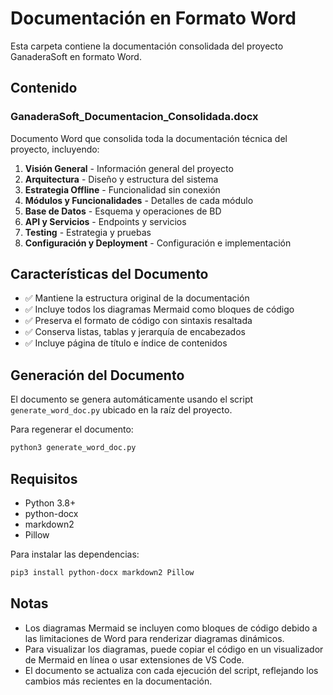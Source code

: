# Documentación en Formato Word

Esta carpeta contiene la documentación consolidada del proyecto GanaderaSoft en formato Word.

## Contenido

### GanaderaSoft_Documentacion_Consolidada.docx

Documento Word que consolida toda la documentación técnica del proyecto, incluyendo:

1. **Visión General** - Información general del proyecto
2. **Arquitectura** - Diseño y estructura del sistema
3. **Estrategia Offline** - Funcionalidad sin conexión
4. **Módulos y Funcionalidades** - Detalles de cada módulo
5. **Base de Datos** - Esquema y operaciones de BD
6. **API y Servicios** - Endpoints y servicios
7. **Testing** - Estrategia y pruebas
8. **Configuración y Deployment** - Configuración e implementación

## Características del Documento

- ✅ Mantiene la estructura original de la documentación
- ✅ Incluye todos los diagramas Mermaid como bloques de código
- ✅ Preserva el formato de código con sintaxis resaltada
- ✅ Conserva listas, tablas y jerarquía de encabezados
- ✅ Incluye página de título e índice de contenidos

## Generación del Documento

El documento se genera automáticamente usando el script `generate_word_doc.py` ubicado en la raíz del proyecto.

Para regenerar el documento:

```bash
python3 generate_word_doc.py
```

## Requisitos

- Python 3.8+
- python-docx
- markdown2
- Pillow

Para instalar las dependencias:

```bash
pip3 install python-docx markdown2 Pillow
```

## Notas

- Los diagramas Mermaid se incluyen como bloques de código debido a las limitaciones de Word para renderizar diagramas dinámicos.
- Para visualizar los diagramas, puede copiar el código en un visualizador de Mermaid en línea o usar extensiones de VS Code.
- El documento se actualiza con cada ejecución del script, reflejando los cambios más recientes en la documentación.
